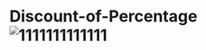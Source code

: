# Discount-of-Percentage![1111111111111](https://github.com/za12ew44zz/Discount-of-Percentage/assets/85066044/7f4adb5b-2dd5-40c8-8083-95d3297525df)
